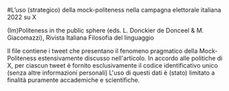 #L’uso (strategico) della mock-politeness nella campagna elettorale italiana 2022 su X 

(Im)Politeness in the public sphere (eds. L. Donckier de Donceel & M. Giacomazzi), Rivista Italiana Filosofia del linguaggio 


Il file contiene i tweet che presentano il fenomeno pragmatico della Mock-Politeness estensivamente discusso nell'articolo.
In accordo alle politiche di X, per ciascun tweet è fornito esclusivamente il codice identificativo unico (senza altre informazioni personali)
L'uso di questi dati è (stato) limitato a finalità puramente accademiche e scientifiche.
